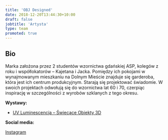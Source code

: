 ```yaml
---
title: 'OBJ Designed'
date: 2018-12-20T13:44:30+10:00
draft: false
jobtitle: 'Artysta'
type: team
promoted: true
---
```


## Bio

Marka założona przez 2 studentów wzornictwa gdańskiej ASP, kolegów z roku i współlokatorów – Kajetana i Jacka. Pomiędzy ich pokojami w wynajmowanym mieszkaniu na Dolnym Mieście znajduje się garderoba, która jest ich centrum produkcyjnym. Starają się projektować świadomie. W swoich projektach odwołują się do wzornictwa lat 60 i 70, czerpiąc inspirację w szczególności z wyrobów szklanych z tego okresu.

**Wystawy:**

- [UV Luminescencja – Świecące Obiekty 3D](/wystawy/uv-luminescencja)

**Social media:**

[Instagram](https://www.instagram.com/obj_designed/)
